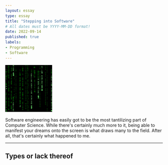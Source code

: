 ```yaml
---
layout: essay
type: essay
title: "Stepping into Software"
# All dates must be YYYY-MM-DD format!
date: 2022-09-14
published: true
labels:
- Programming
- Software
---
```


<img width="150px" class="rounded float-start pe-4" src="../img/matrix.jpg">

Software engineering has easily got to be the most tantilizing part of Computer Science. While there's certainly much more to it, being able to manifest your dreams onto the screen is what draws many to the field. After all, that's certainly what happened to me.

___

## Types or lack thereof


